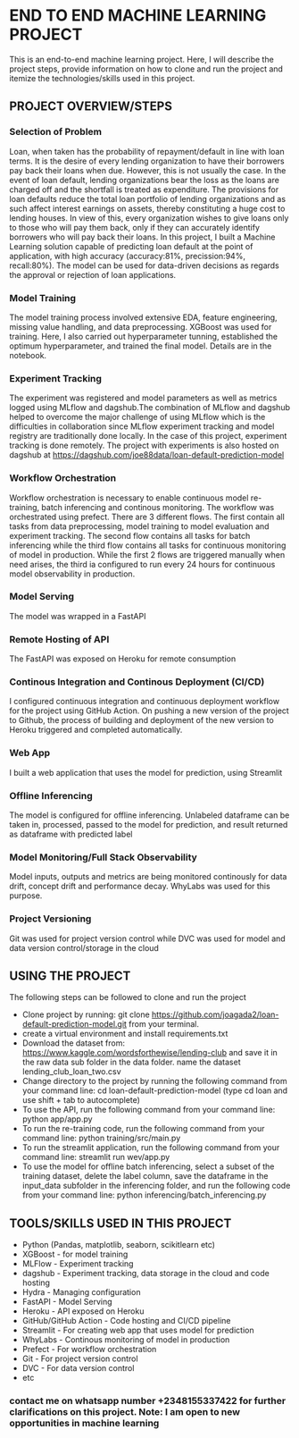 # END TO END MACHINE LEARNING PROJECT
This is an end-to-end machine learning project. Here, I will describe the project steps, provide information on how to clone and run the project and itemize the technologies/skills used in this project.

## PROJECT OVERVIEW/STEPS
### Selection of Problem
Loan, when taken has the probability of repayment/default in line with loan terms. It is the desire of every lending organization to have their borrowers pay back their loans when due. However, this is not usually the case. In the event of loan default, lending organizations bear the loss as the loans are charged off and the shortfall is treated as expenditure. The provisions for loan defaults reduce the total loan portfolio of lending organizations and as such affect interest earnings on assets, thereby constituting a huge cost to lending houses. In view of this, every organization wishes to give loans only to those who will pay them back, only if they can accurately identify borrowers who will pay back their loans. In this project, I built a Machine Learning solution capable of predicting loan default at the point of application, with high accuracy (accuracy:81%, precission:94%, recall:80%). The model can be used for data-driven decisions as regards the approval or rejection of loan applications.
### Model Training
The model training process involved extensive EDA, feature engineering, missing value handling, and data preprocessing. XGBoost was used for training. Here, I also carried out hyperparameter tunning, established the optimum hyperparameter, and trained the final model. Details are in the notebook.
### Experiment Tracking
The experiment was registered and model parameters as well as metrics logged using MLflow and dagshub.The combination of MLflow and dagshub helped to overcome the major challenge of using MLflow which is the difficulties in collaboration since MLflow experiment tracking and model registry are traditionally done locally. In the case of this project, experiment tracking is done remotely. The project with experiments is also hosted on dagshub at https://dagshub.com/joe88data/loan-default-prediction-model
### Workflow Orchestration
Workflow orchestration is necessary to enable continuous model re-training, batch inferencing and continous monitoring. The workflow was orchestrated using prefect. There are 3 different flows. The first contain all tasks from data preprocessing, model training to model evaluation and experiment tracking. The second flow contains all tasks for batch inferencing while the third flow contains all tasks for continuous monitoring of model in production. While the first 2 flows are triggered manually when need arises, the third ia configured to run every 24 hours for continuous model observability in production.
### Model Serving
The model was wrapped in a FastAPI
### Remote Hosting of API
The FastAPI was exposed on Heroku for remote consumption
### Continous Integration and Continous Deployment (CI/CD)
I configured continuous integration and continuous deployment workflow for the project using GitHub Action. On pushing a new version of the project to Github, the process of building and deployment of the new version to Heroku triggered and completed automatically.
### Web App
I built a web application that uses the model for prediction, using Streamlit
### Offline Inferencing
The model is configured for offline inferencing. Unlabeled dataframe can be taken in, processed, passed to the model for prediction, and result returned as dataframe with predicted label
### Model Monitoring/Full Stack Observability
Model inputs, outputs and metrics are being monitored continously for data drift, concept drift and performance decay. WhyLabs was used for this purpose.
### Project Versioning
Git was used for project version control while DVC was used for model and data version control/storage in the cloud
## USING THE PROJECT
The following steps can be followed to clone and run the project
 -   Clone project by running: git clone https://github.com/joagada2/loan-default-prediction-model.git from your terminal.
 -   create a virtual environment and install requirements.txt
 -   Download the dataset from: https://www.kaggle.com/wordsforthewise/lending-club and save it in the raw data sub folder in the data folder. name the dataset lending_club_loan_two.csv
 -   Change directory to the project by running the following command from your command line: cd loan-default-prediction-model (type cd loan and use shift + tab to autocomplete)
 -  To use the API, run the following command from your command line: python app/app.py
 -  To run the re-training code, run the following command from your command line: python training/src/main.py
 -  To run the streamlit application, run the following command from your command line: streamlit run wev/app.py
 -  To use the model for offline batch inferencing, select a subset of the training dataset, delete the label column, save the dataframe in the input_data subfolder in the inferencing folder, and run the following code from your command line: python inferencing/batch_inferencing.py
 ## TOOLS/SKILLS USED IN THIS PROJECT
  - Python (Pandas, matplotlib, seaborn, scikitlearn etc)
  - XGBoost - for model training
  - MLFlow - Experiment tracking
  - dagshub - Experiment tracking, data storage in the cloud and code hosting
  - Hydra - Managing configuration
  - FastAPI - Model Serving
  - Heroku - API exposed on Heroku
  - GitHub/GitHub Action - Code hosting and CI/CD pipeline
  - Streamlit - For creating web app that uses model for prediction
  - WhyLabs - Continous monitoring of model in production
  - Prefect - For workflow orchestration
  - Git - For project version control
  - DVC - For data version control
  - etc
### contact me on whatsapp number +2348155337422 for further clarifications on this project. Note: I am open to new opportunities in machine learning




